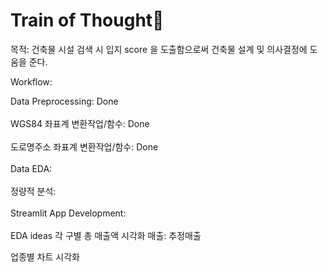 # Train of Thought🚂

목적: 건축물 시설 검색 시 입지 score 을 도출함으로써 건축물 설계 및 의사결정에
도움을 준다.

Workflow:

Data Preprocessing: Done
\
\
WGS84 좌표계 변환작업/함수: Done
\
\
도로명주소 좌표계 변환작업/함수: Done
\
\
Data EDA:
\
\
정량적 분석:
\
\
Streamlit App Development:
\
\
EDA ideas
각 구별 총 매출액 시각화
매출: 추정매출

업종별 차트 시각화
